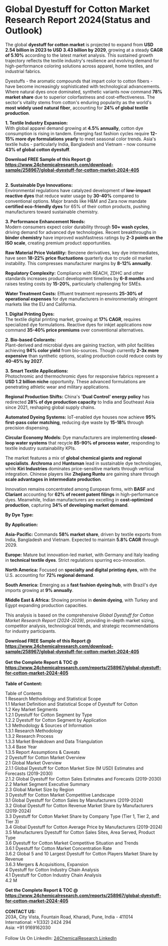 <h1>Global Dyestuff for Cotton Market Research Report 2024(Status and Outlook)</h1><p>The global <strong>dyestuff for cotton market</strong> is projected to expand from <strong>USD 2.54 billion in 2023 to USD 3.43 billion by 2029</strong>, growing at a steady <strong>CAGR of 5.10%</strong> according to the latest market analysis. This sustained growth trajectory reflects the textile industry's resilience and evolving demand for high-performance coloring solutions across apparel, home textiles, and industrial fabrics.</p><p>Dyestuffs - the aromatic compounds that impart color to cotton fibers - have become increasingly sophisticated with technological advancements. Where natural dyes once dominated, synthetic variants now command <strong>78% market share</strong> due to superior colorfastness and cost-effectiveness. The sector's vitality stems from cotton's enduring popularity as the world's <strong>most widely used natural fiber</strong>, accounting for <strong>24% of global textile production</strong>.</p><p><strong>1. Textile Industry Expansion:</strong><br>
With global apparel demand growing at <strong>4.5% annually</strong>, cotton dye consumption is rising in tandem. Emerging fast fashion cycles require <strong>12-15% more dye formulations yearly</strong> to meet seasonal color trends. Asia's textile hubs - particularly India, Bangladesh and Vietnam - now consume <strong>43% of global cotton dyestuff</strong>.</p><div><b>Download FREE Sample of this Report @ 
            <a href="https://www.24chemicalresearch.com/download-sample/258967/global-dyestuff-for-cotton-market-2024-405">
            https://www.24chemicalresearch.com/download-sample/258967/global-dyestuff-for-cotton-market-2024-405</a></b></div><br><p><strong>2. Sustainable Dye Innovations:</strong><br>
Environmental regulations have catalyzed development of <strong>low-impact reactive dyes</strong> that reduce water usage by <strong>30-40%</strong> compared to conventional options. Major brands like H&amp;M and Zara now mandate <strong>certified eco-friendly dyes</strong> for 65% of their cotton products, pushing manufacturers toward sustainable chemistry.</p><p><strong>3. Performance Enhancement Needs:</strong><br>
Modern consumers expect color durability through <strong>50+ wash cycles</strong>, driving demand for advanced dye technologies. Recent breakthroughs in <strong>binder chemistry</strong> have improved washfastness ratings by <strong>2-3 points on the ISO scale</strong>, creating premium product opportunities.</p><p><strong>Raw Material Price Volatility:</strong> Benzene derivatives, key dye intermediates, have seen <strong>18-22% price fluctuations</strong> quarterly due to crude oil market instability. This compresses manufacturer margins by <strong>8-12% annually</strong>.</p><p><strong>Regulatory Complexity:</strong> Compliance with REACH, ZDHC and other standards increases product development timelines by <strong>6-8 months</strong> and raises testing costs by <strong>15-20%</strong>, particularly challenging for SMEs.</p><p><strong>Water Treatment Costs:</strong> Effluent treatment represents <strong>25-30% of operational expenses</strong> for dye manufacturers in environmentally stringent markets like the EU and California.</p><p><strong>1. Digital Printing Dyes:</strong><br>
The textile digital printing market, growing at <strong>17% CAGR</strong>, requires specialized dye formulations. Reactive dyes for inkjet applications now command <strong>35-40% price premiums</strong> over conventional alternatives.</p><p><strong>2. Bio-based Colorants:</strong><br>
Plant-derived and microbial dyes are gaining traction, with pilot facilities achieving <strong>94% color yield</strong> from bio-sources. Though currently <strong>2-3x more expensive</strong> than synthetic options, scaling production could reduce costs by <strong>40-45% by 2027</strong>.</p><p><strong>3. Smart Textile Applications:</strong><br>
Photochromic and thermochromic dyes for responsive fabrics represent a <strong>USD 1.2 billion niche</strong> opportunity. These advanced formulations are penetrating athletic wear and military applications.</p><p><strong>Regional Production Shifts:</strong> China's <strong>'Dual Control' energy policy</strong> has redirected <strong>28% of dye production capacity</strong> to India and Southeast Asia since 2021, reshaping global supply chains.</p><p><strong>Automated Dyeing Systems:</strong> IoT-enabled dye houses now achieve <strong>95% first-pass color matching</strong>, reducing dye waste by <strong>15-18%</strong> through precision dispensing.</p><p><strong>Circular Economy Models:</strong> Dye manufacturers are implementing <strong>closed-loop water systems</strong> that recycle <strong>85-90% of process water</strong>, responding to textile industry sustainability KPIs.</p><p>The market features a mix of <strong>global chemical giants and regional specialists</strong>. <strong>Archroma</strong> and <strong>Huntsman</strong> lead in sustainable dye technologies, while <strong>Kiri Industries</strong> dominates price-sensitive markets through vertical integration. Chinese players like <strong>Zhejiang Runtu</strong> are gaining share through <strong>scale advantages in intermediate production</strong>.</p><p>Innovation remains concentrated among European firms, with <strong>BASF</strong> and <strong>Clariant</strong> accounting for <strong>62% of recent patent filings</strong> in high-performance dyes. Meanwhile, Indian manufacturers are excelling in <strong>cost-optimized production</strong>, capturing <strong>34% of developing market demand</strong>.</p><p><strong>By Dye Type:</strong></p><p><strong>By Application:</strong></p><p><strong>Asia-Pacific:</strong> Commands <strong>58% market share</strong>, driven by textile exports from India, Bangladesh and Vietnam. Expected to maintain <strong>5.8% CAGR</strong> through 2029.</p><p><strong>Europe:</strong> Mature but innovation-led market, with Germany and Italy leading in <strong>technical textile dyes</strong>. Strict regulations spurring eco-innovation.</p><p><strong>North America:</strong> Focused on <strong>specialty and digital printing dyes</strong>, with the U.S. accounting for <strong>72% regional demand</strong>.</p><p><strong>South America:</strong> Emerging as a <strong>fast fashion dyeing hub</strong>, with Brazil's dye imports growing at <strong>9% annually</strong>.</p><p><strong>Middle East &amp; Africa:</strong> Showing promise in <strong>denim dyeing</strong>, with Turkey and Egypt expanding production capacities.</p><p>This analysis is based on the comprehensive <em>Global Dyestuff for Cotton Market Research Report (2024-2029)</em>, providing in-depth market sizing, competitor analysis, technological trends, and strategic recommendations for industry participants.</p><div><b>Download FREE Sample of this Report @ 
            <a href="https://www.24chemicalresearch.com/download-sample/258967/global-dyestuff-for-cotton-market-2024-405">
            https://www.24chemicalresearch.com/download-sample/258967/global-dyestuff-for-cotton-market-2024-405</a></b></div><br><div><b>Get the Complete Report & TOC @ 
            <a href="https://www.24chemicalresearch.com/reports/258967/global-dyestuff-for-cotton-market-2024-405">
            https://www.24chemicalresearch.com/reports/258967/global-dyestuff-for-cotton-market-2024-405</a></b></div><br>
            <b>Table of Content:</b><p>Table of Contents<br />
1 Research Methodology and Statistical Scope<br />
1.1 Market Definition and Statistical Scope of Dyestuff for Cotton<br />
1.2 Key Market Segments<br />
1.2.1 Dyestuff for Cotton Segment by Type<br />
1.2.2 Dyestuff for Cotton Segment by Application<br />
1.3 Methodology & Sources of Information<br />
1.3.1 Research Methodology<br />
1.3.2 Research Process<br />
1.3.3 Market Breakdown and Data Triangulation<br />
1.3.4 Base Year<br />
1.3.5 Report Assumptions & Caveats<br />
2 Dyestuff for Cotton Market Overview<br />
2.1 Global Market Overview<br />
2.1.1 Global Dyestuff for Cotton Market Size (M USD) Estimates and Forecasts (2019-2030)<br />
2.1.2 Global Dyestuff for Cotton Sales Estimates and Forecasts (2019-2030)<br />
2.2 Market Segment Executive Summary<br />
2.3 Global Market Size by Region<br />
3 Dyestuff for Cotton Market Competitive Landscape<br />
3.1 Global Dyestuff for Cotton Sales by Manufacturers (2019-2024)<br />
3.2 Global Dyestuff for Cotton Revenue Market Share by Manufacturers (2019-2024)<br />
3.3 Dyestuff for Cotton Market Share by Company Type (Tier 1, Tier 2, and Tier 3)<br />
3.4 Global Dyestuff for Cotton Average Price by Manufacturers (2019-2024)<br />
3.5 Manufacturers Dyestuff for Cotton Sales Sites, Area Served, Product Type<br />
3.6 Dyestuff for Cotton Market Competitive Situation and Trends<br />
3.6.1 Dyestuff for Cotton Market Concentration Rate<br />
3.6.2 Global 5 and 10 Largest Dyestuff for Cotton Players Market Share by Revenue<br />
3.6.3 Mergers & Acquisitions, Expansion<br />
4 Dyestuff for Cotton Industry Chain Analysis<br />
4.1 Dyestuff for Cotton Industry Chain Analysis<br />
4.2 M</p><div><b>Get the Complete Report & TOC @ 
            <a href="https://www.24chemicalresearch.com/reports/258967/global-dyestuff-for-cotton-market-2024-405">
            https://www.24chemicalresearch.com/reports/258967/global-dyestuff-for-cotton-market-2024-405</a></b></div><br><b>CONTACT US:</b><br>
            203A, City Vista, Fountain Road, Kharadi, Pune, India - 411014<br>
            International: +1(332) 2424 294<br>
            Asia: +91 9169162030 <br><br>
            Follow Us On LinkedIn: <a href="https://www.linkedin.com/company/24chemicalresearch/">24ChemicalResearch LinkedIn</a>